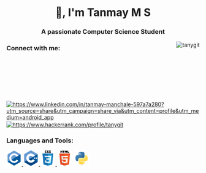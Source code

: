 <h1 align="center">👋, I'm Tanmay M S</h1>
<h3 align="center">A passionate Computer Science Student</h3>

<p><img align="right" src="https://github-readme-stats.vercel.app/api/top-langs?username=tanygit&show_icons=true&locale=en&layout=compact" alt="tanygit" height="155"/></p>
<h3 align="left">Connect with me:</h3>
<p align="left">
<a href="https://linkedin.com/in/tanmay-m-s-597a7a280?utm_source=share&utm_campaign=share_via&utm_content=profile&utm_medium=android_app" target="blank"><img align="center" src="https://raw.githubusercontent.com/rahuldkjain/github-profile-readme-generator/master/src/images/icons/Social/linked-in-alt.svg" alt="https://www.linkedin.com/in/tanmay-manchale-597a7a280?utm_source=share&utm_campaign=share_via&utm_content=profile&utm_medium=android_app" height="30" width="40" /></a>
<a href="https://www.hackerrank.com/profile/tanygit" target="blank"><img align="center" src="https://raw.githubusercontent.com/rahuldkjain/github-profile-readme-generator/master/src/images/icons/Social/hackerrank.svg" alt="https://www.hackerrank.com/profile/tanygit" height="50" width="40" /></a>
</p>


<h3 align="left">Languages and Tools:</h3>
<p align="left"> <a href="https://www.cprogramming.com/" target="_blank" rel="noreferrer"> <img src="https://raw.githubusercontent.com/devicons/devicon/master/icons/c/c-original.svg" alt="c" width="40" height="40"/> </a> <a href="https://www.w3schools.com/cpp/" target="_blank" rel="noreferrer"> <img src="https://raw.githubusercontent.com/devicons/devicon/master/icons/cplusplus/cplusplus-original.svg" alt="cplusplus" width="40" height="40"/> </a> <a href="https://www.w3schools.com/css/" target="_blank" rel="noreferrer"> <img src="https://raw.githubusercontent.com/devicons/devicon/master/icons/css3/css3-original-wordmark.svg" alt="css3" width="40" height="40"/> </a> <img src="https://raw.githubusercontent.com/devicons/devicon/master/icons/html5/html5-original-wordmark.svg" alt="html5" width="40" height="40"/> <!--<img align="right" src="https://github-readme-stats.vercel.app/api?username=tanygit&show_icons=true&locale=en" alt="tanygit" width="400"/> <a href="https://www.python.org" target="_blank" rel="noreferrer">--> <img src="https://raw.githubusercontent.com/devicons/devicon/master/icons/python/python-original.svg" alt="python" width="40" height="40"/> </a> </p>



